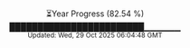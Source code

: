 <p align="center">
⏳Year Progress (82.54 %)<br>
████████████████████████▁▁▁▁▁▁ <br>
<sub>Updated: Wed, 29 Oct 2025 06:04:48 GMT</sub>
</p>

